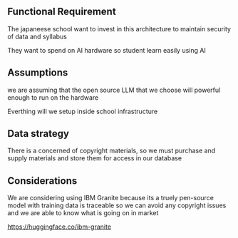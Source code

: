 ## Functional Requirement

The japaneese school want to invest in this architecture to maintain security of data and syllabus

They want to spend on AI hardware so student learn easily using AI 

## Assumptions

we are assuming that the open source LLM that we choose will powerful enough to run on the hardware

Everthing will we setup inside school infrastructure 

## Data strategy
There is a concerned of copyright materials, so we must purchase and supply materials and store them for access in our database

## Considerations
We are considering using IBM Granite because its a truely pen-source model with training data is traceable so we can avoid any copyright issues and we are able to know what is going on in market

https://huggingface.co/ibm-granite